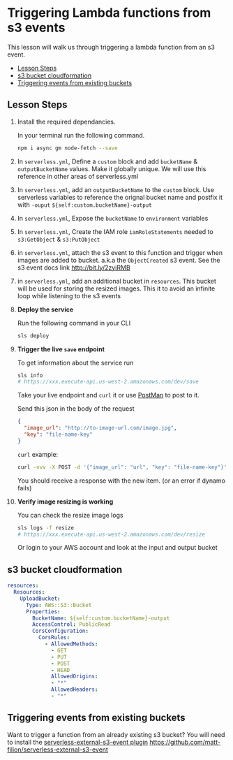 # Triggering Lambda functions from s3 events

This lesson will walk us through triggering a lambda function from an s3 event.


- [Lesson Steps](#lesson-steps)
- [s3 bucket cloudformation](#s3-bucket-cloudformation)
- [Triggering events from existing buckets](#triggering-events-from-existing-buckets)

## Lesson Steps

1. Install the required dependancies.

    In your terminal run the following command.

    ```bash
    npm i async gm node-fetch --save
    ```

2. In `serverless.yml`, Define a `custom` block and add `bucketName` & `outputBucketName` values. Make it globally unique. We will use this reference in other areas of serverless.yml

3. In `serverless.yml`, add an `outputBucketName` to the `custom` block. Use serverless variables to reference the orignal bucket name and postfix it with `-ouput` `${self:custom.bucketName}-output`

4. In `serverless.yml`, Expose the `bucketName` to `environment` variables

5. In `serverless.yml`, Create the IAM role `iamRoleStatements` needed to `s3:GetObject` & `s3:PutObject`

6. in `serverless.yml`, attach the s3 event to this function and trigger when images are added to bucket. a.k.a the `ObjectCreated` s3 event. See the s3 event docs link http://bit.ly/2zyiRMB

7. in `serverless.yml`, add an additional bucket in `resources`. This bucket will be used for storing the resized images. This it to avoid an infinite loop while listening to the s3 events

8. **Deploy the service**

    Run the following command in your CLI

    ```bash
    sls deploy
    ```

9. **Trigger the live `save` endpoint**

    To get information about the service run
    ```bash
    sls info
    # https://xxx.execute-api.us-west-2.amazonaws.com/dev/save
    ```

    Take your live endpoint and `curl` it or use [PostMan](https://www.getpostman.com) to post to it.

    Send this json in the body of the request
    ```json
    {
      "image_url": "http://to-image-url.com/image.jpg",
      "key": "file-name-key"
    }
    ```

    `curl` example:
    ```bash
    curl -vvv -X POST -d '{"image_url": "url", "key": "file-name-key"}' -H "Content-Type: application/json" https://xxx.execute-api.us-west-2.amazonaws.com/dev/create
    ```

    You should receive a response with the new item. (or an error if dynamo fails)

10. **Verify image resizing is working**

    You can check the resize image logs

    ```bash
    sls logs -f resize
    # https://xxx.execute-api.us-west-2.amazonaws.com/dev/resize
    ```

    Or login to your AWS account and look at the input and output bucket

## s3 bucket cloudformation

```yml
resources:
  Resources:
    UploadBucket:
      Type: AWS::S3::Bucket
      Properties:
        BucketName: ${self:custom.bucketName}-output
        AccessControl: PublicRead
        CorsConfiguration:
          CorsRules:
            - AllowedMethods:
              - GET
              - PUT
              - POST
              - HEAD
              AllowedOrigins:
              - "*"
              AllowedHeaders:
              - "*"
```

## Triggering events from existing buckets

Want to trigger a function from an already existing s3 bucket?
You will need to install the [serverless-external-s3-event plugin](https://github.com/matt-filion/serverless-external-s3-event) https://github.com/matt-filion/serverless-external-s3-event




